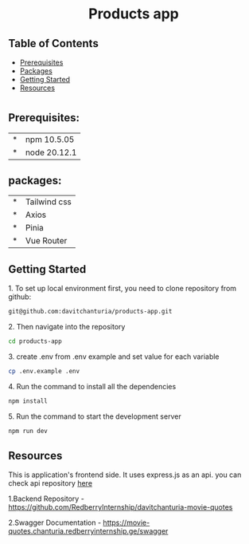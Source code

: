 <h1 style="text-align:center;">Products app</h1>

## Table of Contents

* [Prerequisites](#req)
* [Packages](#packages)
* [Getting Started](#gettingStarted)
* [Resources](#RESOURCES)

#
<h2 id="req">Prerequisites:</h2>


<table>
    <tr>
        <td>*</td>
        <td>npm 10.5.05</td>
    </tr>
    <tr>
        <td>*</td>
        <td>node 20.12.1</td>
    </tr>
</table>

<h2 id="packages">packages:</h2>

<table>
    <tr>
        <td>*</td>
        <td>Tailwind css</td>
    </tr>
    <tr>
        <td>*</td>
        <td>Axios</td>
    </tr>
    <tr>
        <td>*</td>
        <td>Pinia</td>
    </tr>
    <tr>
        <td>*</td>
        <td>Vue Router</td>
    </tr>
</table>

<h2 id="gettingStarted">Getting Started</h2>

1\. To set up local environment first, you need to clone repository from github:
```sh
git@github.com:davitchanturia/products-app.git
```
2\. Then navigate into the repository
```sh
cd products-app
```
3\. create .env from .env example and set value for each variable
```sh
cp .env.example .env
```
4\. Run the command to install all the dependencies
```sh
npm install
```
5\. Run the command to start the development server
```sh
npm run dev
```
<h2 id="RESOURCES">Resources</h2>

This is application's frontend side. It uses express.js as an api. you can check api repository [here](https://github.com/davitchanturia/products-app-back)


  1.Backend Repository - https://github.com/RedberryInternship/davitchanturia-movie-quotes

  2.Swagger Documentation - https://movie-quotes.chanturia.redberryinternship.ge/swagger